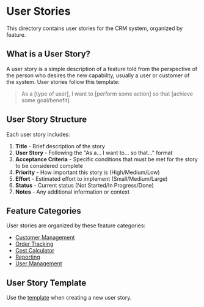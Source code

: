 # User Stories

This directory contains user stories for the CRM system, organized by feature.

## What is a User Story?

A user story is a simple description of a feature told from the perspective of the person who desires the new capability, usually a user or customer of the system. User stories follow this template:

> As a [type of user], I want to [perform some action] so that [achieve some goal/benefit].

## User Story Structure

Each user story includes:

1. **Title** - Brief description of the story
2. **User Story** - Following the "As a... I want to... so that..." format
3. **Acceptance Criteria** - Specific conditions that must be met for the story to be considered complete
4. **Priority** - How important this story is (High/Medium/Low)
5. **Effort** - Estimated effort to implement (Small/Medium/Large)
6. **Status** - Current status (Not Started/In Progress/Done)
7. **Notes** - Any additional information or context

## Feature Categories

User stories are organized by these feature categories:

- [Customer Management](./customer-management/)
- [Order Tracking](./order-tracking/)
- [Cost Calculator](./cost-calculator/)
- [Reporting](./reporting/)
- [User Management](./user-management/)

## User Story Template

Use the [template](./template.md) when creating a new user story.
